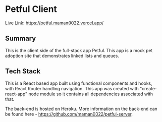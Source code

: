 # Petful Client
Live Link: https://petful.maman0022.vercel.app/  
  
## Summary  
This is the client side of the full-stack app Petful. This app is a mock pet adoption site that demonstrates linked lists and queues.  
  
## Tech Stack  
This is a React based app built using functional components and hooks, with React Router handling navigation. This app was created with "create-react-app" node module so it contains all dependencies associated with that.  
  
The back-end is hosted on Heroku. More information on the back-end can be found here - https://github.com/maman0022/petful-server.